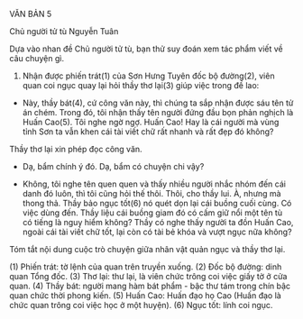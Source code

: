 VĂN BẢN 5

Chủ người tử tù
Nguyễn Tuân

Dựa vào nhan đề Chủ người tử tù, bạn thử suy đoán xem tác phẩm viết về câu chuyện gì.

1. Nhận được phiến trát(1) của Sơn Hưng Tuyên đốc bộ đường(2), viên quan coi ngục quay lại hỏi thầy thơ lại(3) giúp việc trong đề lao:

- Này, thầy bát(4), cứ công văn này, thì chúng ta sắp nhận được sáu tên tử án chém. Trong đó, tôi nhận thấy tên người đứng đầu bọn phản nghịch là Huấn Cao(5). Tôi nghe ngờ ngợ. Huấn Cao! Hay là cái người mà vùng tỉnh Sơn ta vẫn khen cái tài viết chữ rất nhanh và rất đẹp đó không?

Thầy thơ lại xin phép đọc công văn.

- Dạ, bẩm chính ý đó. Dạ, bẩm có chuyện chi vậy?

- Không, tôi nghe tên quen quen và thấy nhiều người nhắc nhóm đến cái danh đó luôn, thì tôi cũng hỏi thế thôi. Thôi, cho thầy lui. À, nhưng mà thong thả. Thầy bảo ngục tốt(6) nó quét dọn lại cái buồng cuối cùng. Có việc dùng đến. Thầy liệu cái buồng giam đó có cấm giữ nổi một tên tù có tiếng là nguy hiểm không? Thầy có nghe thấy người ta đồn Huấn Cao, ngoài cái tài viết chữ tốt, lại còn có tài bẻ khóa và vượt ngục nữa không?

Tóm tắt nội dung cuộc trò chuyện giữa nhân vật quản ngục và thầy thơ lại.

(1) Phiến trát: tờ lệnh của quan trên truyền xuống.
(2) Đốc bộ đường: dinh quan Tổng đốc.
(3) Thơ lại: thư lại, là viên chức trông coi việc giấy tờ ở cửa quan.
(4) Thầy bát: người mang hàm bát phẩm - bậc thư tám trong chín bậc quan chức thời phong kiến.
(5) Huấn Cao: Huấn đạo họ Cao (Huấn đạo là chức quan trông coi việc học ở một huyện).
(6) Ngục tốt: lính coi ngục.